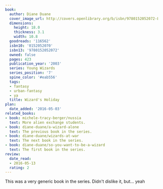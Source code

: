 ```yaml
---
book:
  author: Diane Duane
  cover_image_url: http://covers.openlibrary.org/b/isbn/9780152052072-L.jpg
  dimensions:
    height: 18.0
    thickness: 3.1
    width: 10.8
  goodreads: '116562'
  isbn10: '0152052070'
  isbn13: '9780152052072'
  owned: false
  pages: 423
  publication_year: '2003'
  series: Young Wizards
  series_position: '7'
  spine_color: '#eab556'
  tags:
  - fantasy
  - urban-fantasy
  - ya
  title: Wizard's Holiday
plan:
  date_added: '2016-05-03'
related_books:
- book: michele-tracy-berger/nussia
  text: More alien exchange students.
- book: diane-duane/a-wizard-alone
  text: The previous book in the series.
- book: diane-duane/wizards-at-war
  text: The next book in the series.
- book: diane-duane/so-you-want-to-be-a-wizard
  text: The first book in the series.
review:
  date_read:
  - 2016-05-13
  rating: 2
---
```


This was a very generic book in the series. Didn't dislike it, but... yeah
